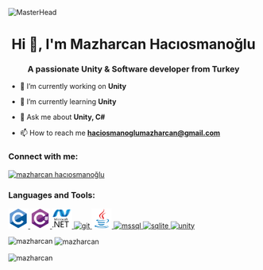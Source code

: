 ![MasterHead](https://repository-images.githubusercontent.com/445083429/2a635be4-4c13-42f3-8f43-7b843e1bac46)
<h1 align="center">Hi 👋, I'm Mazharcan Hacıosmanoğlu</h1>
<h3 align="center">A passionate Unity & Software developer from Turkey</h3>

- 🔭 I’m currently working on **Unity**

- 🌱 I’m currently learning **Unity**

- 💬 Ask me about **Unity, C#**

- 📫 How to reach me **haciosmanoglumazharcan@gmail.com**

<h3 align="left">Connect with me:</h3>
<p align="left">
<a href="https://linkedin.com/in/mazharcan hacıosmanoğlu" target="blank"><img align="center" src="https://raw.githubusercontent.com/rahuldkjain/github-profile-readme-generator/master/src/images/icons/Social/linked-in-alt.svg" alt="mazharcan hacıosmanoğlu" height="30" width="40" /></a>
</p>

<h3 align="left">Languages and Tools:</h3>
<p align="left"> <a href="https://www.cprogramming.com/" target="_blank" rel="noreferrer"> <img src="https://raw.githubusercontent.com/devicons/devicon/master/icons/c/c-original.svg" alt="c" width="40" height="40"/> </a> <a href="https://www.w3schools.com/cs/" target="_blank" rel="noreferrer"> <img src="https://raw.githubusercontent.com/devicons/devicon/master/icons/csharp/csharp-original.svg" alt="csharp" width="40" height="40"/> </a> <a href="https://dotnet.microsoft.com/" target="_blank" rel="noreferrer"> <img src="https://raw.githubusercontent.com/devicons/devicon/master/icons/dot-net/dot-net-original-wordmark.svg" alt="dotnet" width="40" height="40"/> </a> <a href="https://git-scm.com/" target="_blank" rel="noreferrer"> <img src="https://www.vectorlogo.zone/logos/git-scm/git-scm-icon.svg" alt="git" width="40" height="40"/> </a> <a href="https://www.java.com" target="_blank" rel="noreferrer"> <img src="https://raw.githubusercontent.com/devicons/devicon/master/icons/java/java-original.svg" alt="java" width="40" height="40"/> </a> <a href="https://www.microsoft.com/en-us/sql-server" target="_blank" rel="noreferrer"> <img src="https://www.svgrepo.com/show/303229/microsoft-sql-server-logo.svg" alt="mssql" width="40" height="40"/> </a> <a href="https://www.sqlite.org/" target="_blank" rel="noreferrer"> <img src="https://www.vectorlogo.zone/logos/sqlite/sqlite-icon.svg" alt="sqlite" width="40" height="40"/> </a> <a href="https://unity.com/" target="_blank" rel="noreferrer"> <img src="https://www.vectorlogo.zone/logos/unity3d/unity3d-icon.svg" alt="unity" width="40" height="40"/> </a> </p>

<p><img align="left" src="https://github-readme-stats.vercel.app/api/top-langs?username=mazharcan&show_icons=true&locale=en&layout=compact" alt="mazharcan" /></p>

<p>&nbsp;<img align="center" src="https://github-readme-stats.vercel.app/api?username=mazharcan&show_icons=true&locale=en" alt="mazharcan" /></p>

<p><img align="center" src="https://github-readme-streak-stats.herokuapp.com/?user=mazharcan&" alt="mazharcan" /></p>
